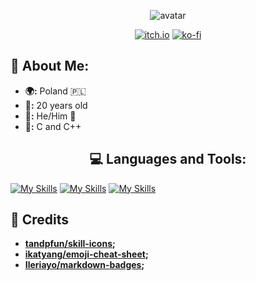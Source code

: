<div align="center">

![avatar](https://github.com/user-attachments/assets/2f720d60-8978-4587-b698-c4743963a754)

[![itch.io](https://img.shields.io/badge/Itch.io-FA5C5C?style=for-the-badge&logo=itchdotio&logoColor=white)](https://itsyakub.itch.io/)
[![ko-fi](https://img.shields.io/badge/Ko--fi-F16061?style=for-the-badge&logo=ko-fi&logoColor=white)](https://ko-fi.com/P5P8U0T3I)

</div>

## 💫 About Me:
- **🌍:** Poland 🇵🇱
- **📆:** 20 years old
- **👤:** He/Him 👨
- **📝:** C and C++

<div align="center">

## 💻 Languages and Tools:

</div>

[![My Skills](https://skillicons.dev/icons?i=c,cpp,cs,java,python,md,html,css,bash)](https://skillicons.dev)
[![My Skills](https://skillicons.dev/icons?i=vscode,vscodium,visualstudio,pycharm,idea,sublime)](https://skillicons.dev)
[![My Skills](https://skillicons.dev/icons?i=git,github,gitlab)](https://skillicons.dev)


<div align="left">

## 📜 Credits

- **[tandpfun/skill-icons](https://github.com/tandpfun/skill-icons);**
- **[ikatyang/emoji-cheat-sheet](https://github.com/ikatyang/emoji-cheat-sheet/blob/master/README.md);**
- **[Ileriayo/markdown-badges](https://github.com/Ileriayo/markdown-badges/blob/master/README.md);**

</div>
